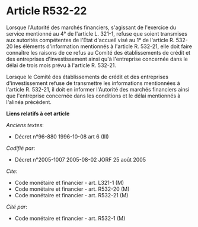 # Article R532-22

Lorsque l'Autorité des marchés financiers, s'agissant de l'exercice du service mentionné au 4° de l'article L. 321-1, refuse
que soient transmises aux autorités compétentes de l'Etat d'accueil visé au 1° de l'article R. 532-20 les éléments
d'information mentionnés à l'article R. 532-21, elle doit faire connaître les raisons de ce refus au Comité des
établissements de crédit et des entreprises d'investissement ainsi qu'à l'entreprise concernée dans le délai de trois mois
prévu à l'article R. 532-21.

Lorsque le Comité des établissements de crédit et des entreprises d'investissement refuse de transmettre les informations
mentionnées à l'article R. 532-21, il doit en informer l'Autorité des marchés financiers ainsi que l'entreprise concernée
dans les conditions et le délai mentionnés à l'alinéa précédent.

**Liens relatifs à cet article**

_Anciens textes_:

  - Décret n°96-880 1996-10-08 art 6 (III)

_Codifié par_:

  - Décret n°2005-1007 2005-08-02 JORF 25 août 2005

_Cite_:

  - Code monétaire et financier - art. L321-1 (M)
  - Code monétaire et financier - art. R532-20 (M)
  - Code monétaire et financier - art. R532-21 (M)

_Cité par_:

  - Code monétaire et financier - art. R532-1 (M)
